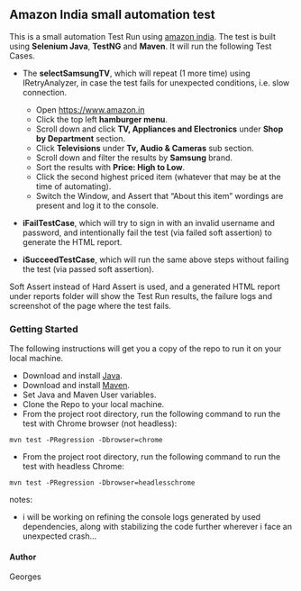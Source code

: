 ## Amazon India small automation test

This is a small automation Test Run using [amazon india](https://amazon.in). The test is built using **Selenium Java**, **TestNG** and **Maven**. It will run the following Test Cases.

+ The **selectSamsungTV**, which will repeat (1 more time) using IRetryAnalyzer, in case the test fails for unexpected conditions, i.e. slow connection.

  - Open https://www.amazon.in
  - Click the top left **hamburger menu**.
  - Scroll down and click **TV, Appliances and Electronics** under **Shop by Department** section.
  - Click **Televisions** under **Tv, Audio & Cameras** sub section.
  - Scroll down and filter the results by **Samsung** brand.
  - Sort the results with **Price: High to Low**.
  - Click the second highest priced item (whatever that may be at the time of automating).
  - Switch the Window, and Assert that “About this item” wordings are present and log it to the console.

+ **iFailTestCase**, which will try to sign in with an invalid username and password, and intentionally fail the test (via failed soft assertion) to generate the HTML report.

+ **iSucceedTestCase**, which will run the same above steps without failing the test (via passed soft assertion).

Soft Assert instead of Hard Assert is used, and a generated HTML report under reports folder will show the Test Run results, the failure logs and screenshot of the page where the test fails.

### Getting Started
The following instructions will get you a copy of the repo to run it on your local machine.

- Download and install [Java](https://www.oracle.com/java/technologies/downloads/).
- Download and install [Maven](https://maven.apache.org/download.cgi).
- Set Java and Maven User variables.
- Clone the Repo to your local machine.
- From the project root directory, run the following command to run the test with Chrome browser (not headless):
```
mvn test -PRegression -Dbrowser=chrome
```
- From the project root directory, run the following command to run the test with headless Chrome:
```
mvn test -PRegression -Dbrowser=headlesschrome
```


notes:
- i will be working on refining the console logs generated by used dependencies, along with stabilizing the code further wherever i face an unexpected crash...

#### Author

Georges
